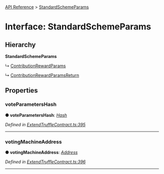 [API Reference](../README.md) > [StandardSchemeParams](../interfaces/StandardSchemeParams.md)



# Interface: StandardSchemeParams

## Hierarchy

**StandardSchemeParams**

↳  [ContributionRewardParams](ContributionRewardParams.md)




↳  [ContributionRewardParamsReturn](ContributionRewardParamsReturn.md)









## Properties
<a id="voteParametersHash"></a>

###  voteParametersHash

**●  voteParametersHash**:  *[Hash](../#Hash)* 

*Defined in [ExtendTruffleContract.ts:395](https://github.com/daostack/arc.js/blob/61e5f90/lib/ExtendTruffleContract.ts#L395)*





___

<a id="votingMachineAddress"></a>

###  votingMachineAddress

**●  votingMachineAddress**:  *[Address](../#Address)* 

*Defined in [ExtendTruffleContract.ts:396](https://github.com/daostack/arc.js/blob/61e5f90/lib/ExtendTruffleContract.ts#L396)*





___



